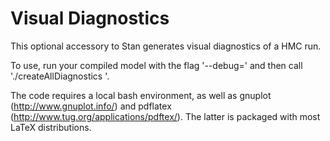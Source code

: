 Visual Diagnostics
==================

This optional accessory to Stan generates visual diagnostics of a HMC run.  

To use, run your compiled model with the flag '--debug=<file>' and then
call './createAllDiagnostics <file>'.

The code requires a local bash environment, as well as gnuplot (http://www.gnuplot.info/)
and pdflatex (http://www.tug.org/applications/pdftex/).  The latter is packaged with most
LaTeX distributions.
